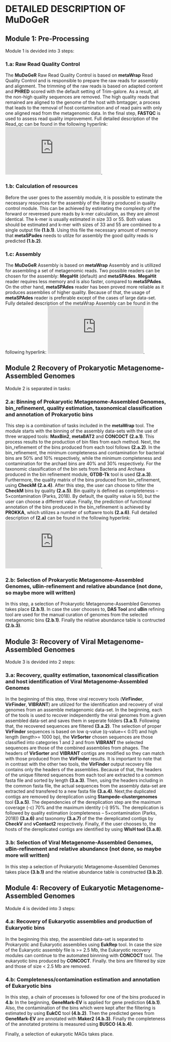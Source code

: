 # DETAILED DESCRIPTION OF MuDoGeR

## Module 1: Pre-Processing 
Module 1 is devided into 3 steps:

### 1.a: Raw Read Quality Control
The **MuDoGeR** Raw Read Quality Control is based on **metaWrap** Read Quality Control and is responsible to prepare the raw reads for assembly and alignment. The trimming of the raw reads is based on adapted content and **PHRED** scored with the default setting of Trim-galore. As a result, all the non-high quality sequences are removed. The high quality reads that remained are aligned to the genome of the host with bmtagger, a process that leads to the removal of host contamination and of read pairs with only one aligned read from the metagenomic data. In the final step, **FASTQC** is used to assess read quality improvement. Full detailed description of the Read_qc can be found in the following hyperlink: ![metaWrap Read_qc](https://github.com/bxlab/metaWRAP/blob/master/Module_descriptions.md#read_qc).

### 1.b: Calculation of resources 
Before the user goes to the assembly module, it is possible to estimate the necessary resources for the assembly of the library produced in quality control module. This can be achieved by estimating the complexity of the forward or reveresed pure reads by k-mer calculation, as they are almost identical. The k-mer is usually estimated in size 33 or 55. Both values should be estimated and  k-mer with sizes of 33 and 55 are combined to a single output file **(1.b.1)**. Using this file the necessary amount of memory that **metaSPades** needs to utilze for assembly the good qulity reads is predicted **(1.b.2)**.

### 1.c: Assembly 
The **MuDoGeR** Assembly is based on **metaWrap** Assembly and is utillized for assembling a set of metagenomic reads. Two possible readers can be chosen for the assembly: **MegaHit** (default) and **metaSPAdes**. **MegaHit** reader requires less memory and is also faster, compared to **metaSPAdes**. On the other hand, **metaSPAdes** reader has been proved more reliable as it produces assemblies of higher quality. Because of that, the usage of **metaSPAdes** reader is preferable except of the cases of large data-set. Fully detailed description of the metaWrap Assembly can be found in the following hyperlink: ![metaWrap Assembly](https://github.com/bxlab/metaWRAP/blob/master/Module_descriptions.md#assembly).  

## Module 2 Recovery of Prokaryotic Metagenome-Assembled Genomes
Module 2 is separated in tasks:

### 2.a: Binning of Prokaryotic Metagenome-Assembled Genomes, bin_refinement, quality estimation, taxonomical classification and annotation of Prokaryotic bins

This step is a combination of tasks included in the **metaWrap** tool. The module starts with the binning of the assembly data-sets with the use of three wrapped tools: **MaxBin2**, **metaBAT2** and **CONCOCT** **(2.a.1)**. This process results to the production of bin files from each method. Next, the bin_refinement of the bins produced from each tool follows **(2.a.2)**. In the bin_refinement, the minimum completeness and contamination for bacterial bins are 50% and 10% respectively, while the minimum completeness and contamination for the archael bins are 40% and 30% respectively. For the taxonomic classification of the bin sets from Bacteria and Archaea produced in the bin refinement module, **GTDB-Tk** tool is used **(2.a.3)**. Furthermore, the quality matrix of the bins produced from bin_refinement, using **CheckM** **(2.a.4)**. After this step, the user can choose to filter the **CheckM** bins by quality **(2.a.5)**. Bin quality is defined as completeness – 5×contamination (Parks, 2018). By default, the quality value is 50, but the user can choose a different value. Finally, the prediction of functional annotation of the bins produced in the bin_refinement is achieved by **PROKKA**, which utilizes a number of softawre tools **(2.a.6)**. Full detailed description of **(2.a)** can be found in the following hyperlink: ![Detailed descriptions of each module](https://github.com/bxlab/metaWRAP/blob/master/Module_descriptions.md). 

### 2.b: Selection of Prokaryotic Metagenome-Assembled Genomes, uBin-refinement and relative abundance (not done, so maybe more will written)

In this step, a selection of Prokaryotic Metagenome-Assembled Genomes takes place **(2.b.1)**. In case the user chooses to, **DAS Tool** and **uBin** refining tool are used for the manual curation of genomes from the selected metagenomic bins **(2.b.1)**. Finally the relative abundance table is contructed **(2.b.3)**. 

## Module 3: Recovery of Viral Metagenome-Assembled Genomes
Module 3 is devided into 2 steps:

### **3.a**: Recovery, quality estimation, taxonomical classification and host identification of Viral Metagenome-Assembled Genomes

In the beginning of this step, three viral recovery tools (**VirFinder**, **VirFinder**, **VIBRANT**) are utilized for the identification and recovery of viral genomes from an assemble metagenomic data-set. In the beginning, each of the tools is used to recover independently the viral genomes from a given assembled data-set and saves them in seperate folders **(3.a.1)**.  Following that, the recovered sequences are filtered **(3.a.2)**. The selection of proper **VirFinder** sequences is based on low q-value (q-value=< 0.01) and high length (length>= 1000 bp), the **VirSorter** chosen sequences are those classified into categories 1 and 2 and from **VIBRANT** the selected sequences are those of the combined assemblies from phages. The headers of **VirSorter** and **VIBRANT** contigs are modified so they can match with those produced from the **VirFinder** results. It is important to note that in contrast with the other two tools, the **VirFinder** output recovery file contains only the headers of the assemblies. Because of that, the headers of the unique filtered sequences from each tool are extracted to a common fasta file and sorted by length **(3.a.3)**. Then, using the headers including in the common fasta file, the actual sequences from the assembly data-set are extracted and transfered to a new fasta file **(3.a.4)**. Next,the duplicated contigs are removed by dereplication using **Stampede-clustergenomes** tool **(3.a.5)**. The dependencies of the dereplication step are the maximum coverage (-c) 70% and the maximum identity (-i) 95%. The dereplication is followed by quality estimation (completeness – 5×contamination (Parks, 2018)) **(3.a.6)** and taxonomy **(3.a.7)** of the the dereplicated contigs by **CheckV** and **vContact2** respectively. Finally, if the user chooses to, the hosts of the dereplicated contigs are identified by using **WIsH tool** **(3.a.8)**.

### **3.b**: Selection of Viral Metagenome-Assembled Genomes, uBin-refinement and relative abundance (not done, so maybe more will written)

In this step a selection of Prokaryotic Metagenome-Assembled Genomes takes place **(3.b.1)** and the relative abundance table is constructed **(3.b.2)**.

## Module 4: Recovery of Eukaryotic Metagenome-Assembled Genomes
Module 4 is devided into 3 steps:

### 4.a: Recovery of Eukaryotic assemblies and production of Eukaryotic bins
In the beginning this step, the assembled data-set is separated to Prokaryotic and Eukaryotic assemblies using **EukRep** tool. In case the size of the Eukaryotic assembly file is >= 2.5 Mb, the Eukaryotic recovery modules can continue to the automated binnning with **CONCOCT** tool. The eukaryotic bins  produced by **CONCOCT**. Finally. the bins are filtered by size and those of size < 2.5 Mb are removed. 

### 4.b: Completeness/contamination estimation and annotation of Eukaryotic bins

In this step, a chain of processes is followed for one of the bins produced in **4.b**: In the beginning, **GeneMark-EV** is applied for gene prediction **(4.b.1)**. Also, the contamination of the bins which were kept after the filtering is estimated by using **EukCC** tool **(4.b.2)**. Then the predicted genes from **GeneMark-EV** are annotated with **Maker2** **(4.b.3)**. Finally the completeness of the annotated proteins is measured using **BUSCO** **(4.b.4)**. 

Finally, a selection of eukaryotic MAGs takes place.

